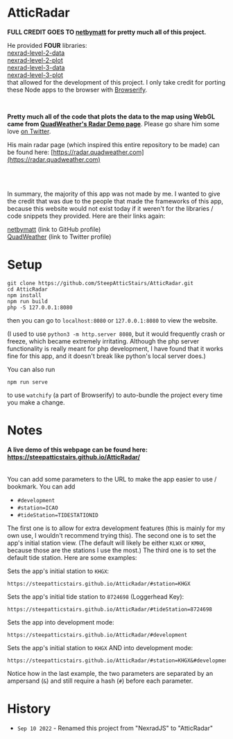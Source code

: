 # AtticRadar

**FULL CREDIT GOES TO [netbymatt](https://github.com/netbymatt) for pretty much all of this project.**

He provided **FOUR** libraries:<br>[nexrad-level-2-data](https://github.com/netbymatt/nexrad-level-2-data)<br>[nexrad-level-2-plot](https://github.com/netbymatt/nexrad-level-2-plot)<br>[nexrad-level-3-data](https://github.com/netbymatt/nexrad-level-3-data)<br>[nexrad-level-3-plot](https://github.com/netbymatt/nexrad-level-3-plot)<br>that allowed for the development of this project. I only take credit for porting these Node apps to the browser with [Browserify](https://browserify.org).

<br>

**Pretty much all of the code that plots the data to the map using WebGL came from [QuadWeather's Radar Demo page](https://quadweather.com/radar-demo)**. Please go share him some love [on Twitter](https://twitter.com/quadweather).

His main radar page (which inspired this entire repository to be made) can be found here: [https://radar.quadweather.com](https://radar.quadweather.com)

<br><br>

In summary, the majority of this app was not made by me. I wanted to give the credit that was due to the people that made the frameworks of this app, because this website would not exist today if it weren't for the libraries / code snippets they provided. Here are their links again:

[netbymatt](https://github.com/netbymatt) (link to GitHub profile)<br>
[QuadWeather](https://twitter.com/quadweather) (link to Twitter profile)

# Setup
```
git clone https://github.com/SteepAtticStairs/AtticRadar.git
cd AtticRadar
npm install
npm run build
php -S 127.0.0.1:8080
```
then you can go to `localhost:8080` or `127.0.0.1:8080` to view the website.

(I used to use `python3 -m http.server 8080`, but it would frequently crash or freeze, which became extremely irritating. Although the php server functionality is really meant for php development, I have found that it works fine for this app, and it doesn't break like python's local server does.)

You can also run
```
npm run serve
```
to use `watchify` (a part of Browserify) to auto-bundle the project every time you make a change.

# Notes

**A live demo of this webpage can be found here:
<br>
https://steepatticstairs.github.io/AtticRadar/**
<br><br><br>
You can add some parameters to the URL to make the app easier to use / bookmark. You can add 
* `#development`
* `#station=ICAO`
* `#tideStation=TIDESTATIONID`

The first one is to allow for extra development features (this is mainly for my own use, I wouldn't recommend trying this). The second one is to set the app's initial station view. (The default will likely be either `KLWX` or `KMHX`, because those are the stations I use the most.)  The third one is to set the default tide station. Here are some examples:
<br>

Sets the app's initial station to `KHGX`:
```
https://steepatticstairs.github.io/AtticRadar/#station=KHGX
```
Sets the app's initial tide station to `8724698` (Loggerhead Key):
```
https://steepatticstairs.github.io/AtticRadar/#tideStation=8724698
```
Sets the app into development mode:
```
https://steepatticstairs.github.io/AtticRadar/#development
```
Sets the app's initial station to `KHGX` AND into development mode:
```
https://steepatticstairs.github.io/AtticRadar/#station=KHGX&#development
```
Notice how in the last example, the two parameters are separated by an ampersand (`&`) and still require a hash (`#`) before each parameter.


# History
* `Sep 10 2022` - Renamed this project from "NexradJS" to "AtticRadar"